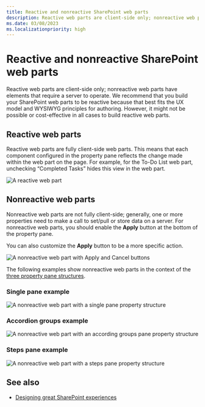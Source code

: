 ```yaml
---
title: Reactive and nonreactive SharePoint web parts
description: Reactive web parts are client-side only; nonreactive web parts have elements that require a server to operate.
ms.date: 03/08/2023
ms.localizationpriority: high
---
```


# Reactive and nonreactive SharePoint web parts

Reactive web parts are client-side only; nonreactive web parts have elements that require a server to operate. We recommend that you build your SharePoint web parts to be reactive because that best fits the UX model and WYSIWYG principles for authoring. However, it might not be possible or cost-effective in all cases to build reactive web parts.

## Reactive web parts

Reactive web parts are fully client-side web parts. This means that each component configured in the property pane reflects the change made within the web part on the page. For example, for the To-Do List web part, unchecking “Completed Tasks” hides this view in the web part.

![A reactive web part](../images/design-reactive-01.png)

## Nonreactive web parts

Nonreactive web parts are not fully client-side; generally, one or more properties need to make a call to set/pull or store data on a server. For nonreactive web parts, you should enable the **Apply** button at the bottom of the property pane.

You can also customize the **Apply** button to be a more specific action.

![A nonreactive web part with Apply and Cancel buttons](../images/design-reactive-02.png)

The following examples show nonreactive web parts in the context of the [three property pane structures](design-a-web-part.md).

### Single pane example

![A nonreactive web part with a single pane property structure](../images/design-reactive-03.png)

### Accordion groups example

![A nonreactive web part with an according groups pane property structure](../images/design-reactive-04.png)

### Steps pane example

![A nonreactive web part with a steps pane property structure](../images/design-reactive-05.png)

## See also

- [Designing great SharePoint experiences](design-guidance-overview.md)
